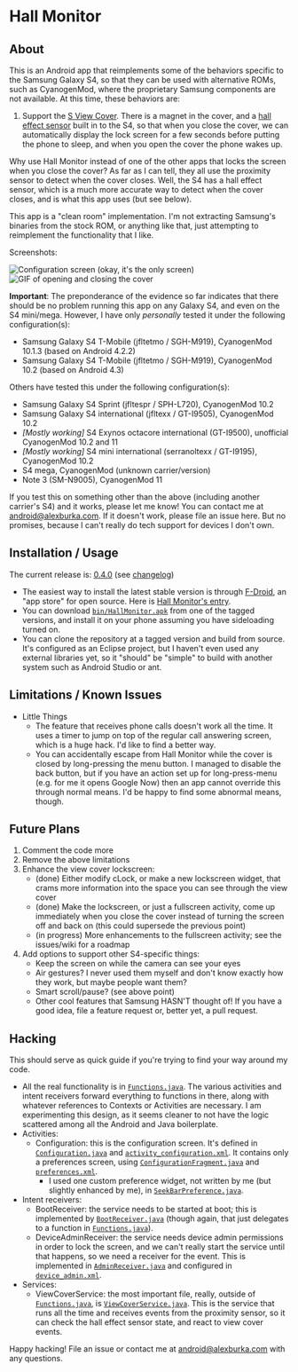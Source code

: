 Hall Monitor
============

About
-----
This is an Android app that reimplements some of the behaviors specific to the Samsung Galaxy S4, so that they can be used with alternative ROMs, such as CyanogenMod, where the proprietary Samsung components are not available. At this time, these behaviors are:

1. Support the [S View Cover](http://www.theverge.com/2013/3/14/4104134/samsung-announces-galaxy-s4-s-view-cover). There is a magnet in the cover, and a [hall effect sensor](https://en.wikipedia.org/wiki/Hall_effect_sensor) built in to the S4, so that when you close the cover, we can automatically display the lock screen for a few seconds before putting the phone to sleep, and when you open the cover the phone wakes up.

Why use Hall Monitor instead of one of the other apps that locks the screen when you close the cover? As far as I can tell, they all use the proximity sensor to detect when the cover closes. Well, the S4 has a hall effect sensor, which is a much more accurate way to detect when the cover closes, and is what this app uses (but see below).

This app is a "clean room" implementation. I'm not extracting Samsung's binaries from the stock ROM, or anything like that, just attempting to reimplement the functionality that I like.

Screenshots:

![Configuration screen (okay, it's the only screen)](https://raw.github.com/durka/HallMonitor/master/screenshot.png "Configuration screen (okay, it's the only screen)") ![GIF of opening and closing the cover](https://raw.github.com/durka/HallMonitor/master/animation_trimmed.gif "GIF of opening and closing the cover")

**Important**: The preponderance of the evidence so far indicates that there should be no problem running this app on any Galaxy S4, and even on the S4 mini/mega. However, I have only _personally_ tested it under the following configuration(s):

- Samsung Galaxy S4 T-Mobile (jfltetmo / SGH-M919), CyanogenMod 10.1.3 (based on Android 4.2.2)
- Samsung Galaxy S4 T-Mobile (jfltetmo / SGH-M919), CyanogenMod 10.2 (based on Android 4.3)

Others have tested this under the following configuration(s):

- Samsung Galaxy S4 Sprint (jfltespr / SPH-L720), CyanogenMod 10.2
- Samsung Galaxy S4 international (jfltexx / GT-I9505), CyanogenMod 10.2
- _[Mostly working]_ S4 Exynos octacore international (GT-I9500), unofficial CyanogenMod 10.2 and 11
- _[Mostly working]_ S4 mini international (serranoltexx / GT-I9195), CyanogenMod 10.2
- S4 mega, CyanogenMod (unknown carrier/version)
- Note 3 (SM-N9005), CyanogenMod 11

If you test this on something other than the above (including another carrier's S4) and it works, please let me know! You can contact me at [android@alexburka.com](mailto:android@alexburka.com). If it doesn't work, please file an issue here. But no promises, because I can't really do tech support for devices I don't own.

Installation / Usage
--------------------
The current release is: [0.4.0](https://github.com/durka/HallMonitor/tree/0.4.0) (see [changelog](https://github.com/durka/HallMonitor/blob/0.4.0/CHANGELOG.md))

- The easiest way to install the latest stable version is through [F-Droid](https://f-droid.org/), an "app store" for open source. Here is [Hall Monitor's entry](https://f-droid.org/repository/browse/?fdid=org.durka.hallmonitor).
- You can download [`bin/HallMonitor.apk`](https://github.com/durka/HallMonitor/blob/0.4.0/bin/HallMonitor.apk?raw=true) from one of the tagged versions, and install it on your phone assuming you have sideloading turned on.
- You can clone the repository at a tagged version and build from source. It's configured as an Eclipse project, but I haven't even used any external libraries yet, so it "should" be "simple" to build with another system such as Android Studio or ant.

Limitations / Known Issues
--------------------------
- Little Things
    - The feature that receives phone calls doesn't work all the time. It uses a timer to jump on top of the regular call answering screen, which is a huge hack. I'd like to find a better way.
    - You can accidentally escape from Hall Monitor while the cover is closed by long-pressing the menu button. I managed to disable the back button, but if you have an action set up for long-press-menu (e.g. for me it opens Google Now) then an app cannot override this through normal means. I'd be happy to find some abnormal means, though.

Future Plans
------------
1. Comment the code more
2. Remove the above limitations
3. Enhance the view cover lockscreen:
    - (done) Either modify cLock, or make a new lockscreen widget, that crams more information into the space you can see through the view cover
    - (done) Make the lockscreen, or just a fullscreen activity, come up immediately when you close the cover instead of turning the screen off and back on (this could supersede the previous point)
    - (in progress) More enhancements to the fullscreen activity; see the issues/wiki for a roadmap
4. Add options to support other S4-specific things:
    - Keep the screen on while the camera can see your eyes
    - Air gestures? I never used them myself and don't know exactly how they work, but maybe people want them?
    - Smart scroll/pause? (see above point)
    - Other cool features that Samsung HASN'T thought of! If you have a good idea, file a feature request or, better yet, a pull request.

Hacking
-------
This should serve as quick guide if you're trying to find your way around my code.

- All the real functionality is in [`Functions.java`](https://github.com/durka/HallMonitor/blob/master/src/org/durka/hallmonitor/Functions.java). The various activities and intent receivers forward everything to functions in there, along with whatever references to Contexts or Activities are necessary. I am experimenting this design, as it seems cleaner to not have the logic scattered among all the Android and Java boilerplate.
- Activities:
    - Configuration: this is the configuration screen. It's defined in [`Configuration.java`](https://github.com/durka/HallMonitor/blob/master/src/org/durka/hallmonitor/Configuration.java) and [`activity_configuration.xml`](https://github.com/durka/HallMonitor/blob/master/res/layout/activity_configuration.xml). It contains only a preferences screen, using [`ConfigurationFragment.java`](https://github.com/durka/HallMonitor/blob/master/src/org/durka/hallmonitor/ConfigurationFragment.java) and [`preferences.xml`](https://github.com/durka/HallMonitor/blob/master/res/xml/preferences.xml).
        - I used one custom preference widget, not written by me (but slightly enhanced by me), in [`SeekBarPreference.java`](https://github.com/durka/HallMonitor/blob/master/src/com/hlidskialf/android/preference/SeekBarPreference.java).
- Intent receivers:
    - BootReceiver: the service needs to be started at boot; this is implemented by [`BootReceiver.java`](https://github.com/durka/HallMonitor/blob/master/src/org/durka/hallmonitor/BootReceiver.java) (though again, that just delegates to a function in [`Functions.java`](https://github.com/durka/HallMonitor/blob/master/src/org/durka/hallmonitor/Functions.java)).
    - DeviceAdminReceiver: the service needs device admin permissions in order to lock the screen, and we can't really start the service until that happens, so we need a receiver for the event. This is implemented in [`AdminReceiver.java`](https://github.com/durka/HallMonitor/blob/master/src/org/durka/hallmonitor/AdminReceiver.java) and configured in [`device_admin.xml`](https://github.com/durka/HallMonitor/blob/master/res/xml/device_admin.xml).
- Services:
    - ViewCoverService: the most important file, really, outside of [`Functions.java`](https://github.com/durka/HallMonitor/blob/master/src/org/durka/hallmonitor/Functions.java), is [`ViewCoverService.java`](https://github.com/durka/HallMonitor/blob/master/src/org/durka/hallmonitor/ViewCoverService.java). This is the service that runs all the time and receives events from the proximity sensor, so it can check the hall effect sensor state, and react to view cover events.

Happy hacking! File an issue or contact me at [android@alexburka.com](mailto:android@alexburka.com) with any questions.
